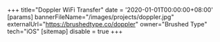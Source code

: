 +++
title="Doppler WiFi Transfer"
date = '2020-01-01T00:00:00+08:00'
[params]
  bannerFileName="/images/projects/doppler.jpg"
  externalUrl="https://brushedtype.co/doppler"
  owner="Brushed Type"
  tech="iOS"
[sitemap]
  disable = true
+++
